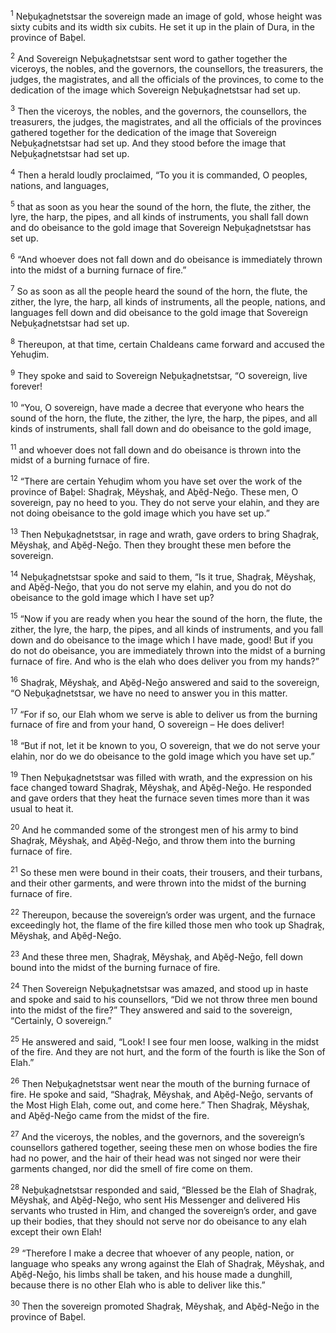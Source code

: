 <sup>1</sup> Neḇuḵaḏnetstsar the sovereign made an image of gold, whose height was sixty cubits and its width six cubits. He set it up in the plain of Dura, in the province of Baḇel.

<sup>2</sup> And Sovereign Neḇuḵaḏnetstsar sent word to gather together the viceroys, the nobles, and the governors, the counsellors, the treasurers, the judges, the magistrates, and all the officials of the provinces, to come to the dedication of the image which Sovereign Neḇuḵaḏnetstsar had set up.

<sup>3</sup> Then the viceroys, the nobles, and the governors, the counsellors, the treasurers, the judges, the magistrates, and all the officials of the provinces gathered together for the dedication of the image that Sovereign Neḇuḵaḏnetstsar had set up. And they stood before the image that Neḇuḵaḏnetstsar had set up.

<sup>4</sup> Then a herald loudly proclaimed, “To you it is commanded, O peoples, nations, and languages,

<sup>5</sup> that as soon as you hear the sound of the horn, the flute, the zither, the lyre, the harp, the pipes, and all kinds of instruments, you shall fall down and do obeisance to the gold image that Sovereign Neḇuḵaḏnetstsar has set up.

<sup>6</sup> “And whoever does not fall down and do obeisance is immediately thrown into the midst of a burning furnace of fire.”

<sup>7</sup> So as soon as all the people heard the sound of the horn, the flute, the zither, the lyre, the harp, all kinds of instruments, all the people, nations, and languages fell down and did obeisance to the gold image that Sovereign Neḇuḵaḏnetstsar had set up.

<sup>8</sup> Thereupon, at that time, certain Chaldeans came forward and accused the Yehuḏim.

<sup>9</sup> They spoke and said to Sovereign Neḇuḵaḏnetstsar, “O sovereign, live forever!

<sup>10</sup> “You, O sovereign, have made a decree that everyone who hears the sound of the horn, the flute, the zither, the lyre, the harp, the pipes, and all kinds of instruments, shall fall down and do obeisance to the gold image,

<sup>11</sup> and whoever does not fall down and do obeisance is thrown into the midst of a burning furnace of fire.

<sup>12</sup> “There are certain Yehuḏim whom you have set over the work of the province of Baḇel: Shaḏraḵ, Mĕyshaḵ, and Aḇĕḏ-Neḡo. These men, O sovereign, pay no heed to you. They do not serve your elahin, and they are not doing obeisance to the gold image which you have set up.”

<sup>13</sup> Then Neḇuḵaḏnetstsar, in rage and wrath, gave orders to bring Shaḏraḵ, Mĕyshaḵ, and Aḇĕḏ-Neḡo. Then they brought these men before the sovereign.

<sup>14</sup> Neḇuḵaḏnetstsar spoke and said to them, “Is it true, Shaḏraḵ, Mĕyshaḵ, and Aḇĕḏ-Neḡo, that you do not serve my elahin, and you do not do obeisance to the gold image which I have set up?

<sup>15</sup> “Now if you are ready when you hear the sound of the horn, the flute, the zither, the lyre, the harp, the pipes, and all kinds of instruments, and you fall down and do obeisance to the image which I have made, good! But if you do not do obeisance, you are immediately thrown into the midst of a burning furnace of fire. And who is the elah who does deliver you from my hands?”

<sup>16</sup> Shaḏraḵ, Mĕyshaḵ, and Aḇĕḏ-Neḡo answered and said to the sovereign, “O Neḇuḵaḏnetstsar, we have no need to answer you in this matter.

<sup>17</sup> “For if so, our Elah whom we serve is able to deliver us from the burning furnace of fire and from your hand, O sovereign – He does deliver!

<sup>18</sup> “But if not, let it be known to you, O sovereign, that we do not serve your elahin, nor do we do obeisance to the gold image which you have set up.”

<sup>19</sup> Then Neḇuḵaḏnetstsar was filled with wrath, and the expression on his face changed toward Shaḏraḵ, Mĕyshaḵ, and Aḇĕḏ-Neḡo. He responded and gave orders that they heat the furnace seven times more than it was usual to heat it.

<sup>20</sup> And he commanded some of the strongest men of his army to bind Shaḏraḵ, Mĕyshaḵ, and Aḇĕḏ-Neḡo, and throw them into the burning furnace of fire.

<sup>21</sup> So these men were bound in their coats, their trousers, and their turbans, and their other garments, and were thrown into the midst of the burning furnace of fire.

<sup>22</sup> Thereupon, because the sovereign’s order was urgent, and the furnace exceedingly hot, the flame of the fire killed those men who took up Shaḏraḵ, Mĕyshaḵ, and Aḇĕḏ-Neḡo.

<sup>23</sup> And these three men, Shaḏraḵ, Mĕyshaḵ, and Aḇĕḏ-Neḡo, fell down bound into the midst of the burning furnace of fire.

<sup>24</sup> Then Sovereign Neḇuḵaḏnetstsar was amazed, and stood up in haste and spoke and said to his counsellors, “Did we not throw three men bound into the midst of the fire?” They answered and said to the sovereign, “Certainly, O sovereign.”

<sup>25</sup> He answered and said, “Look! I see four men loose, walking in the midst of the fire. And they are not hurt, and the form of the fourth is like the Son of Elah.”

<sup>26</sup> Then Neḇuḵaḏnetstsar went near the mouth of the burning furnace of fire. He spoke and said, “Shaḏraḵ, Mĕyshaḵ, and Aḇĕḏ-Neḡo, servants of the Most High Elah, come out, and come here.” Then Shaḏraḵ, Mĕyshaḵ, and Aḇĕḏ-Neḡo came from the midst of the fire.

<sup>27</sup> And the viceroys, the nobles, and the governors, and the sovereign’s counsellors gathered together, seeing these men on whose bodies the fire had no power, and the hair of their head was not singed nor were their garments changed, nor did the smell of fire come on them.

<sup>28</sup> Neḇuḵaḏnetstsar responded and said, “Blessed be the Elah of Shaḏraḵ, Mĕyshaḵ, and Aḇĕḏ-Neḡo, who sent His Messenger and delivered His servants who trusted in Him, and changed the sovereign’s order, and gave up their bodies, that they should not serve nor do obeisance to any elah except their own Elah!

<sup>29</sup> “Therefore I make a decree that whoever of any people, nation, or language who speaks any wrong against the Elah of Shaḏraḵ, Mĕyshaḵ, and Aḇĕḏ-Neḡo, his limbs shall be taken, and his house made a dunghill, because there is no other Elah who is able to deliver like this.”

<sup>30</sup> Then the sovereign promoted Shaḏraḵ, Mĕyshaḵ, and Aḇĕḏ-Neḡo in the province of Baḇel.

